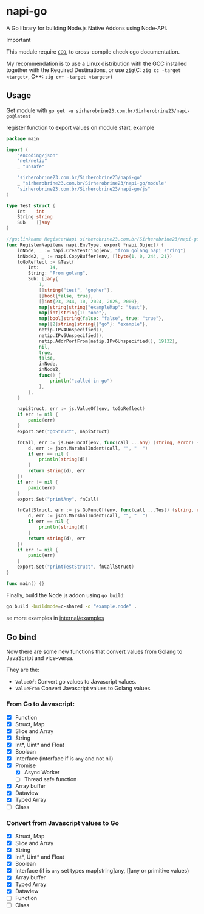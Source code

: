 # napi-go

A Go library for building Node.js Native Addons using Node-API.

>[!IMPORTANT]
>
> This module require [`CGO`](https://pkg.go.dev/cmd/cgo), to cross-compile check cgo documentation.
>
> My recommendation is to use a Linux distribution with the GCC installed together with the Required Destinations,
> or use [`zig`](https://ziglang.org/download/)(C: `zig cc -target <target>`, C++: `zig c++ -target <target>`)

## Usage

Get module with `go get -u sirherobrine23.com.br/Sirherobrine23/napi-go@latest`

register function to export values on module start, example

```go
package main

import (
	"encoding/json"
	"net/netip"
	_ "unsafe"

	"sirherobrine23.com.br/Sirherobrine23/napi-go"
	_ "sirherobrine23.com.br/Sirherobrine23/napi-go/module"
	"sirherobrine23.com.br/Sirherobrine23/napi-go/js"
)

type Test struct {
	Int    int
	String string
	Sub    []any
}

//go:linkname RegisterNapi sirherobrine23.com.br/Sirherobrine23/napi-go/module.Register
func RegisterNapi(env napi.EnvType, export *napi.Object) {
	inNode, _ := napi.CreateString(env, "from golang napi string")
	inNode2, _ := napi.CopyBuffer(env, []byte{1, 0, 244, 21})
	toGoReflect := &Test{
		Int:    14,
		String: "From golang",
		Sub: []any{
			1,
			[]string{"test", "gopher"},
			[]bool{false, true},
			[]int{23, 244, 10, 2024, 2025, 2000},
			map[string]string{"exampleMap": "test"},
			map[int]string{1: "one"},
			map[bool]string{false: "false", true: "true"},
			map[[2]string]string{{"go"}: "example"},
			netip.IPv4Unspecified(),
			netip.IPv6Unspecified(),
			netip.AddrPortFrom(netip.IPv6Unspecified(), 19132),
			nil,
			true,
			false,
			inNode,
			inNode2,
			func() {
				println("called in go")
			},
		},
	}

	napiStruct, err := js.ValueOf(env, toGoReflect)
	if err != nil {
		panic(err)
	}
	export.Set("goStruct", napiStruct)

	fnCall, err := js.GoFuncOf(env, func(call ...any) (string, error) {
		d, err := json.MarshalIndent(call, "", "  ")
		if err == nil {
			println(string(d))
		}
		return string(d), err
	})
	if err != nil {
		panic(err)
	}
	export.Set("printAny", fnCall)

	fnCallStruct, err := js.GoFuncOf(env, func(call ...Test) (string, error) {
		d, err := json.MarshalIndent(call, "", "  ")
		if err == nil {
			println(string(d))
		}
		return string(d), err
	})
	if err != nil {
		panic(err)
	}
	export.Set("printTestStruct", fnCallStruct)
}

func main() {}
```

Finally, build the Node.js addon using `go build`:

```sh
go build -buildmode=c-shared -o "example.node" .
```

se more examples in [internal/examples](internal/examples)

## Go bind

Now there are some new functions that convert values ​​from Golang to JavaScript and vice-versa.

They are the:

- `ValueOf`: Convert go values to Javascript values.
- `ValueFrom` Convert Javascript values to Golang values.

### From Go to Javascript:

- [x] Function
- [x] Struct, Map
- [x] Slice and Array
- [x] String
- [x] Int*, Uint* and Float
- [x] Boolean
- [x] Interface (interface if is `any` and not nil)
- [x] Promise
  - [x] Async Worker
  - [ ] Thread safe function
- [x] Array buffer
- [x] Dataview
- [x] Typed Array
- [ ] Class

### Convert from Javascript values to Go

- [x] Struct, Map
- [x] Slice and Array
- [x] String
- [x] Int*, Uint* and Float
- [x] Boolean
- [x] Interface (if is `any` set types map[string]any, []any or primitive values)
- [x] Array buffer
- [x] Typed Array
- [x] Dataview
- [ ] Function
- [ ] Class
